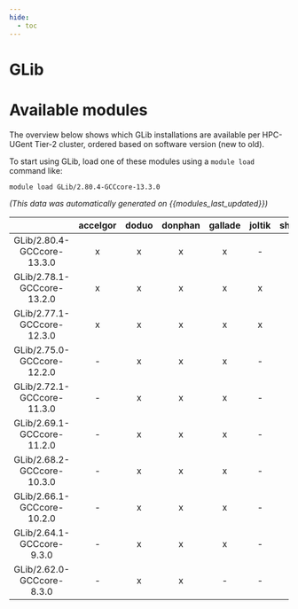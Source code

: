 ```yaml
---
hide:
  - toc
---
```


GLib
====

# Available modules


The overview below shows which GLib installations are available per HPC-UGent Tier-2 cluster, ordered based on software version (new to old).

To start using GLib, load one of these modules using a `module load` command like:

```shell
module load GLib/2.80.4-GCCcore-13.3.0
```

*(This data was automatically generated on {{modules_last_updated}})*  

| |accelgor|doduo|donphan|gallade|joltik|shinx|skitty|
| :---: | :---: | :---: | :---: | :---: | :---: | :---: | :---: |
|GLib/2.80.4-GCCcore-13.3.0|x|x|x|x|-|x|x|
|GLib/2.78.1-GCCcore-13.2.0|x|x|x|x|x|x|x|
|GLib/2.77.1-GCCcore-12.3.0|x|x|x|x|x|x|x|
|GLib/2.75.0-GCCcore-12.2.0|-|x|x|x|-|x|-|
|GLib/2.72.1-GCCcore-11.3.0|-|x|x|x|-|x|-|
|GLib/2.69.1-GCCcore-11.2.0|-|x|x|x|-|-|-|
|GLib/2.68.2-GCCcore-10.3.0|-|x|x|x|-|-|-|
|GLib/2.66.1-GCCcore-10.2.0|-|x|x|x|-|-|-|
|GLib/2.64.1-GCCcore-9.3.0|-|x|x|x|-|-|-|
|GLib/2.62.0-GCCcore-8.3.0|-|x|x|-|-|-|-|
